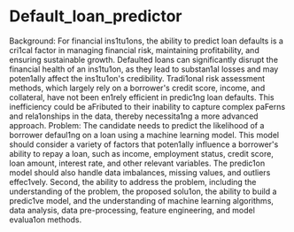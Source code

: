 # Default_loan_predictor
Background: For financial ins1tu1ons, the ability to predict loan defaults is a cri1cal factor
in managing financial risk, maintaining profitability, and ensuring sustainable growth.
Defaulted loans can significantly disrupt the financial health of an ins1tu1on, as they lead to
substan1al losses and may poten1ally affect the ins1tu1on's credibility. Tradi1onal risk
assessment methods, which largely rely on a borrower's credit score, income, and collateral,
have not been en1rely efficient in predic1ng loan defaults. This inefficiency could be
aFributed to their inability to capture complex paFerns and rela1onships in the data,
thereby necessita1ng a more advanced approach.
Problem: The candidate needs to predict the likelihood of a borrower defaul1ng on a loan
using a machine learning model. This model should consider a variety of factors that
poten1ally influence a borrower's ability to repay a loan, such as income, employment
status, credit score, loan amount, interest rate, and other relevant variables. The predic1on
model should also handle data imbalances, missing values, and outliers effec1vely.
Second, the ability to address the problem, including the understanding of the problem, the
proposed solu1on, the ability to build a predic1ve model, and the understanding of machine
learning algorithms, data analysis, data pre-processing, feature engineering, and model
evalua1on methods.
